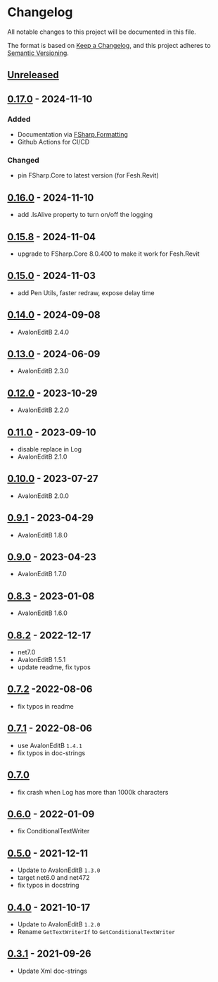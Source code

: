 # Changelog

All notable changes to this project will be documented in this file.

The format is based on [Keep a Changelog](https://keepachangelog.com/en/1.0.0/),
and this project adheres to [Semantic Versioning](https://semver.org/spec/v2.0.0.html).

## [Unreleased]

## [0.17.0] - 2024-11-10
### Added
- Documentation via [FSharp.Formatting](https://fsprojects.github.io/FSharp.Formatting/)
- Github Actions for CI/CD
### Changed
- pin FSharp.Core to latest version (for Fesh.Revit)

## [0.16.0] - 2024-11-10
- add .IsAlive property to turn on/off the logging

## [0.15.8] - 2024-11-04
- upgrade to FSharp.Core 8.0.400 to make it work for Fesh.Revit

## [0.15.0] - 2024-11-03
- add Pen Utils, faster redraw, expose delay time

## [0.14.0] - 2024-09-08
- AvalonEditB 2.4.0

## [0.13.0] - 2024-06-09
- AvalonEditB 2.3.0

## [0.12.0] - 2023-10-29
- AvalonEditB 2.2.0

## [0.11.0] - 2023-09-10
- disable replace in Log
- AvalonEditB 2.1.0

## [0.10.0] - 2023-07-27
- AvalonEditB 2.0.0

## [0.9.1] - 2023-04-29
- AvalonEditB 1.8.0

## [0.9.0] - 2023-04-23
- AvalonEditB 1.7.0

## [0.8.3] - 2023-01-08
- AvalonEditB 1.6.0

## [0.8.2] - 2022-12-17
- net7.0
- AvalonEditB 1.5.1
- update readme, fix typos

## [0.7.2] -2022-08-06
- fix typos in readme

## [0.7.1] - 2022-08-06
- use AvalonEditB `1.4.1`
- fix typos in doc-strings

## [0.7.0]
- fix crash when Log has more than 1000k characters

## [0.6.0] - 2022-01-09
- fix ConditionalTextWriter

## [0.5.0] - 2021-12-11
- Update to AvalonEditB `1.3.0`
- target net6.0 and net472
- fix typos in docstring

## [0.4.0] - 2021-10-17
- Update to AvalonEditB `1.2.0`
- Rename `GetTextWriterIf` to `GetConditionalTextWriter`

## [0.3.1] - 2021-09-26
- Update Xml doc-strings


[Unreleased]: https://github.com/goswinr/AvalonLog/compare/0.17.0...HEAD
[0.17.0]: https://github.com/goswinr/AvalonLog/compare/0.16.0...0.17.0
[0.16.0]: https://github.com/goswinr/AvalonLog/compare/0.15.8...0.16.0
[0.15.8]: https://github.com/goswinr/AvalonLog/compare/0.15.0...0.15.8
[0.15.0]: https://github.com/goswinr/AvalonLog/releases/tag/0.15.0
[0.14.0]: https://github.com/goswinr/AvalonLog/releases/tag/0.14.0
[0.13.0]: https://github.com/goswinr/AvalonLog/releases/tag/0.13.0
[0.12.0]: https://github.com/goswinr/AvalonLog/releases/tag/0.12.0
[0.11.0]: https://github.com/goswinr/AvalonLog/releases/tag/0.11.0
[0.10.0]: https://github.com/goswinr/AvalonLog/releases/tag/0.10.0
[0.9.3]: https://github.com/goswinr/AvalonLog/releases/tag/0.9.3
[0.9.2]: https://github.com/goswinr/AvalonLog/releases/tag/0.9.2
[0.9.1]: https://github.com/goswinr/AvalonLog/releases/tag/0.9.1
[0.9.0]: https://github.com/goswinr/AvalonLog/releases/tag/0.9.0
[0.8.3]: https://github.com/goswinr/AvalonLog/releases/tag/0.8.3
[0.8.2]: https://github.com/goswinr/AvalonLog/releases/tag/0.8.2
[0.7.2]: https://github.com/goswinr/AvalonLog/releases/tag/0.7.2
[0.7.1]: https://github.com/goswinr/AvalonLog/releases/tag/0.7.1
[0.7.0]: https://github.com/goswinr/AvalonLog/releases/tag/0.7.0
[0.6.0]: https://github.com/goswinr/AvalonLog/releases/tag/0.6.0
[0.5.0]: https://github.com/goswinr/AvalonLog/releases/tag/0.5.0
[0.4.0]: https://github.com/goswinr/AvalonLog/releases/tag/0.4.0
[0.3.1]: https://github.com/goswinr/AvalonLog/releases/tag/0.3.1

<!--
use to get tag dates:
git log --tags --simplify-by-decoration --pretty="format:%ci %d"

-->